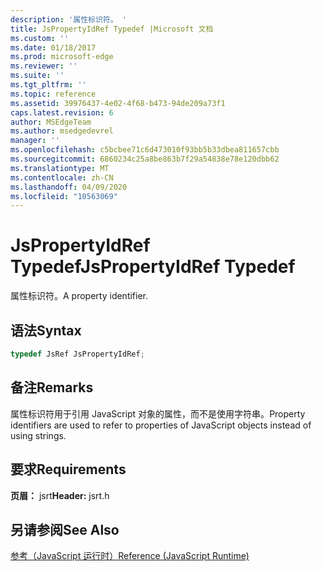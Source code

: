```yaml
---
description: '属性标识符。 '
title: JsPropertyIdRef Typedef |Microsoft 文档
ms.custom: ''
ms.date: 01/18/2017
ms.prod: microsoft-edge
ms.reviewer: ''
ms.suite: ''
ms.tgt_pltfrm: ''
ms.topic: reference
ms.assetid: 39976437-4e02-4f68-b473-94de209a73f1
caps.latest.revision: 6
author: MSEdgeTeam
ms.author: msedgedevrel
manager: ''
ms.openlocfilehash: c5bcbee71c6d473010f93bb5b33dbea811657cbb
ms.sourcegitcommit: 6860234c25a8be863b7f29a54838e78e120dbb62
ms.translationtype: MT
ms.contentlocale: zh-CN
ms.lasthandoff: 04/09/2020
ms.locfileid: "10563069"
---
```

# <span data-ttu-id="79355-103">JsPropertyIdRef Typedef</span><span class="sxs-lookup"><span data-stu-id="79355-103">JsPropertyIdRef Typedef</span></span>
<span data-ttu-id="79355-104">属性标识符。</span><span class="sxs-lookup"><span data-stu-id="79355-104">A property identifier.</span></span>  
  
## <span data-ttu-id="79355-105">语法</span><span class="sxs-lookup"><span data-stu-id="79355-105">Syntax</span></span>  
  
```cpp  
typedef JsRef JsPropertyIdRef;  
```  
  
## <span data-ttu-id="79355-106">备注</span><span class="sxs-lookup"><span data-stu-id="79355-106">Remarks</span></span>  
 <span data-ttu-id="79355-107">属性标识符用于引用 JavaScript 对象的属性，而不是使用字符串。</span><span class="sxs-lookup"><span data-stu-id="79355-107">Property identifiers are used to refer to properties of JavaScript objects instead of using strings.</span></span>  
  
## <span data-ttu-id="79355-108">要求</span><span class="sxs-lookup"><span data-stu-id="79355-108">Requirements</span></span>  
 <span data-ttu-id="79355-109">**页眉：** jsrt</span><span class="sxs-lookup"><span data-stu-id="79355-109">**Header:** jsrt.h</span></span>  
  
## <span data-ttu-id="79355-110">另请参阅</span><span class="sxs-lookup"><span data-stu-id="79355-110">See Also</span></span>  
 [<span data-ttu-id="79355-111">参考（JavaScript 运行时）</span><span class="sxs-lookup"><span data-stu-id="79355-111">Reference (JavaScript Runtime)</span></span>](../chakra-hosting/reference-javascript-runtime.md)